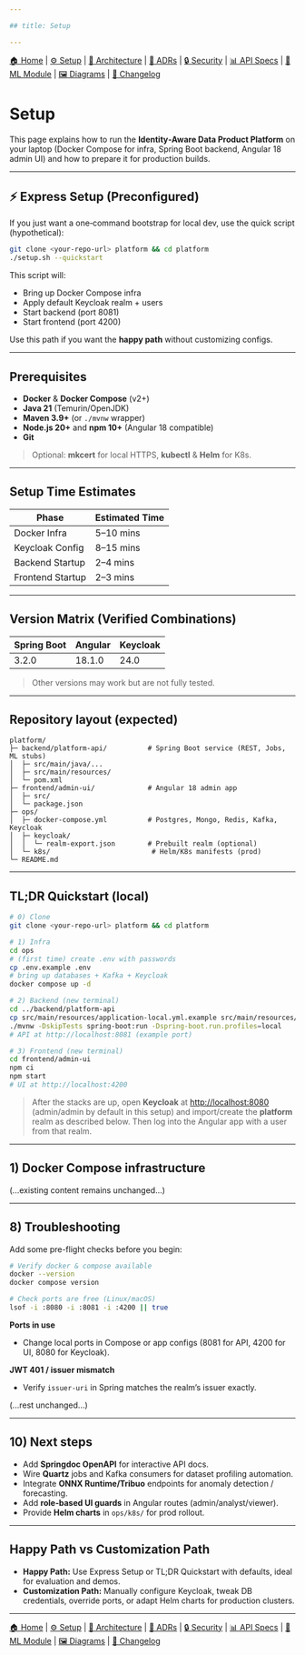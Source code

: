 ```yaml
---

## title: Setup

---
```


[🏠 Home](index.md) | [⚙ Setup](setup.md) | [📐 Architecture](architecture.md) | [📜 ADRs](ADRs/index.md) | [🔒 Security](security.md) | [📊 API Specs](api-specs.md) | [🤖 ML Module](ml-module.md) | [🖼 Diagrams](diagrams.md) | [📝 Changelog](CHANGELOG.md)

# Setup

This page explains how to run the **Identity‑Aware Data Product Platform** on your laptop (Docker Compose for infra, Spring Boot backend, Angular 18 admin UI) and how to prepare it for production builds.

---

## ⚡ Express Setup (Preconfigured)

If you just want a one‑command bootstrap for local dev, use the quick script (hypothetical):

```bash
git clone <your-repo-url> platform && cd platform
./setup.sh --quickstart
```

This script will:

* Bring up Docker Compose infra
* Apply default Keycloak realm + users
* Start backend (port 8081)
* Start frontend (port 4200)

Use this path if you want the **happy path** without customizing configs.

---

## Prerequisites

* **Docker** & **Docker Compose** (v2+)
* **Java 21** (Temurin/OpenJDK)
* **Maven 3.9+** (or `./mvnw` wrapper)
* **Node.js 20+** and **npm 10+** (Angular 18 compatible)
* **Git**

> Optional: **mkcert** for local HTTPS, **kubectl** & **Helm** for K8s.

---

## Setup Time Estimates

| Phase            | Estimated Time |
| ---------------- | -------------- |
| Docker Infra     | 5–10 mins      |
| Keycloak Config  | 8–15 mins      |
| Backend Startup  | 2–4 mins       |
| Frontend Startup | 2–3 mins       |

---

## Version Matrix (Verified Combinations)

| Spring Boot | Angular | Keycloak |
| ----------- | ------- | -------- |
| 3.2.0       | 18.1.0  | 24.0     |

> Other versions may work but are not fully tested.

---

## Repository layout (expected)

```
platform/
├─ backend/platform-api/          # Spring Boot service (REST, Jobs, ML stubs)
│  ├─ src/main/java/...
│  ├─ src/main/resources/
│  └─ pom.xml
├─ frontend/admin-ui/             # Angular 18 admin app
│  ├─ src/
│  └─ package.json
├─ ops/
│  ├─ docker-compose.yml          # Postgres, Mongo, Redis, Kafka, Keycloak
│  ├─ keycloak/
│  │  └─ realm-export.json        # Prebuilt realm (optional)
│  └─ k8s/                         # Helm/K8s manifests (prod)
└─ README.md
```

---

## TL;DR Quickstart (local)

```bash
# 0) Clone
git clone <your-repo-url> platform && cd platform

# 1) Infra
cd ops
# (first time) create .env with passwords
cp .env.example .env
# bring up databases + Kafka + Keycloak
docker compose up -d

# 2) Backend (new terminal)
cd ../backend/platform-api
cp src/main/resources/application-local.yml.example src/main/resources/application-local.yml
./mvnw -DskipTests spring-boot:run -Dspring-boot.run.profiles=local
# API at http://localhost:8081 (example port)

# 3) Frontend (new terminal)
cd frontend/admin-ui
npm ci
npm start
# UI at http://localhost:4200
```

> After the stacks are up, open **Keycloak** at [http://localhost:8080](http://localhost:8080) (admin/admin by default in this setup) and import/create the **platform** realm as described below. Then log into the Angular app with a user from that realm.

---

## 1) Docker Compose infrastructure

(...existing content remains unchanged...)

---

## 8) Troubleshooting

Add some pre-flight checks before you begin:

```bash
# Verify docker & compose available
docker --version
docker compose version

# Check ports are free (Linux/macOS)
lsof -i :8080 -i :8081 -i :4200 || true
```

**Ports in use**

* Change local ports in Compose or app configs (8081 for API, 4200 for UI, 8080 for Keycloak).

**JWT 401 / issuer mismatch**

* Verify `issuer-uri` in Spring matches the realm’s issuer exactly.

(...rest unchanged...)

---

## 10) Next steps

* Add **Springdoc OpenAPI** for interactive API docs.
* Wire **Quartz** jobs and Kafka consumers for dataset profiling automation.
* Integrate **ONNX Runtime/Tribuo** endpoints for anomaly detection / forecasting.
* Add **role‑based UI guards** in Angular routes (admin/analyst/viewer).
* Provide **Helm charts** in `ops/k8s/` for prod rollout.

---

## Happy Path vs Customization Path

* **Happy Path:** Use Express Setup or TL;DR Quickstart with defaults, ideal for evaluation and demos.
* **Customization Path:** Manually configure Keycloak, tweak DB credentials, override ports, or adapt Helm charts for production clusters.

---

[🏠 Home](index.md) | [⚙ Setup](setup.md) | [📐 Architecture](architecture.md) | [📜 ADRs](ADRs/index.md) | [🔒 Security](security.md) | [📊 API Specs](api-specs.md) | [🤖 ML Module](ml-module.md) | [🖼 Diagrams](diagrams.md) | [📝 Changelog](CHANGELOG.md)
